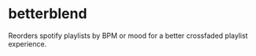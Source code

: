 # betterblend
Reorders spotify playlists by BPM or mood for a better crossfaded playlist experience.
